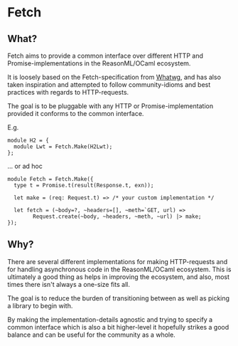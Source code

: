 # Fetch

## What?

Fetch aims to provide a common interface over different HTTP and Promise-implementations in the ReasonML/OCaml ecosystem.

It is loosely based on the Fetch-specification from [Whatwg](https://fetch.spec.whatwg.org/), and has also taken inspiration and attempted to follow community-idioms and best practices with regards to HTTP-requests.

The goal is to be pluggable with any HTTP or Promise-implementation provided it conforms to the common interface.

E.g.

```reason
module H2 = {
  module Lwt = Fetch.Make(H2Lwt);
};
```

... or ad hoc

```reason
module Fetch = Fetch.Make({
  type t = Promise.t(result(Response.t, exn));

  let make = (req: Request.t) => /* your custom implementation */

  let fetch = (~body=?, ~headers=[], ~meth=`GET, url) =>
        Request.create(~body, ~headers, ~meth, ~url) |> make;
});
```

## Why?

There are several different implementations for making HTTP-requests and for handling asynchronous code in the ReasonML/OCaml ecosystem.
This is ultimately a good thing as helps in improving the ecosystem, and also, most times there isn't always a one-size fits all.

The goal is to reduce the burden of transitioning between as well as picking a library to begin with.

By making the implementation-details agnostic and trying to specify a common interface which is also a bit higher-level it hopefully strikes a good balance and can be useful for the community as a whole.
